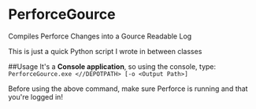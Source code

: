 # PerforceGource
Compiles Perforce Changes into a Gource Readable Log

This is just a quick Python script I wrote in between classes

##Usage
It's a **Console application**, so using the console, type:  
`PerforceGource.exe <//DEPOTPATH> [-o <Output Path>]`

Before using the above command, make sure Perforce is running and that you're logged in!